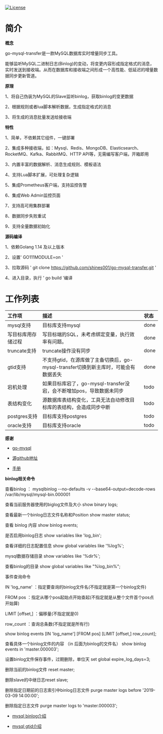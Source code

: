 [![License](https://img.shields.io/badge/license-Apache%202-4EB1BA.svg)](https://www.apache.org/licenses/LICENSE-2.0.html)

# 简介

**概念**

go-mysql-transfer是一款MySQL数据库实时增量同步工具。

能够监听MySQL二进制日志(Binlog)的变动，将变更内容形成指定格式的消息，实时发送到接收端。从而在数据库和接收端之间形成一个高性能、低延迟的增量数据同步更新管道。

**原理**

1、将自己伪装为MySQL的Slave监听binlog，获取binlog的变更数据

2、根据规则或者lua脚本解析数据，生成指定格式的消息

3、将生成的消息批量发送给接收端


**特性**

1、简单，不依赖其它组件，一键部署

2、集成多种接收端，如：Mysql、Redis、MongoDB、Elasticsearch、RocketMQ、Kafka、RabbitMQ、HTTP API等，无需编写客户端，开箱即用

3、内置丰富的数据解析、消息生成规则、模板语法

4、支持Lua脚本扩展，可处理复杂逻辑

5、集成Prometheus客户端，支持监控告警

6、集成Web Admin监控页面

7、支持高可用集群部署

8、数据同步失败重试

9、支持全量数据初始化



**源码编译**

1、依赖Golang 1.14 及以上版本

2、设置' GO111MODULE=on '

3、拉取源码 ' git clone https://github.com/shines001/go-mysql-transfer.git '

4、进入目录，执行 ' go build '编译




# 工作列表

| 工作项 |  描述   |  状态 |
| :------ | :------ | :------ |
| mysql支持| 目标库支持mysql|done|
| 写目标库用存储过程|写目标端的SQL，未考虑绑定变量，执行效率有问题。|done|
| truncate支持 |truncate操作没有同步  |done|
| gtid支持  |不支持gtid，在源库做了主备切换后，go-mysql-transfer切换到新主库时，可能会有数据丢失|done| 
| 宕机处理 |  如果目标库宕了，go-mysql-transfer没宕，会不断增加pos，导致数据未同步 |todo|
| 表结构变化| 源数据库表结构变化，工具无法自动修改目标库的表结构，会造成同步中断|todo|
| postgres支持 | 目标库支持postgres | todo|
| oracle支持 | 目标库支持oracle| todo|


**感谢**

* [go-mysql](https://github.com/siddontang/go-mysql)

* [源github地址](https://github.com/wj596/go-mysql-transfer)

* [手册](https://www.kancloud.cn/wj596/go-mysql-transfer/2064425)

 
 
 **binlog相关命令**

查看binlog  ：   mysqlbinlog  --no-defaults   -v --base64-output=decode-rows /var/lib/mysql/mysql-bin.000001

查看当前服务器使用的biglog文件及大小  show binary logs;

查看最新一个binlog日志文件名称和Position    show master status;

查看 binlog 内容  show binlog events;

是否启用binlog日志  show variables like 'log_bin';

查看详细的日志配置信息  show global variables like '%log%';

mysql数据存储目录  show variables like '%dir%';

查看binlog的目录  show global variables like "%log_bin%";


事件查询命令

 IN 'log_name' ：指定要查询的binlog文件名(不指定就是第一个binlog文件)
 
 FROM pos ：指定从哪个pos起始点开始查起(不指定就是从整个文件首个pos点开始算)
 
 LIMIT [offset,] ：偏移量(不指定就是0)
 
 row_count ：查询总条数(不指定就是所有行)
 
show binlog events [IN 'log_name'] [FROM pos] [LIMIT [offset,] row_count];

查看具体一个binlog文件的内容 （in 后面为binlog的文件名）    show binlog events in 'master.000003';

设置binlog文件保存事件，过期删除，单位天   set global expire_log_days=3; 

删除当前的binlog文件   reset master; 

删除slave的中继日志reset slave;

删除指定日期前的日志索引中binlog日志文件  purge master logs before '2019-03-09 14:00:00';

删除指定日志文件   purge master logs to 'master.000003';


* [mysql binlog介绍](https://blog.csdn.net/wwwdc1012/article/details/88373440)

* [mysql gtid介绍](https://blog.csdn.net/wangxin3618/article/details/82984807)
   
